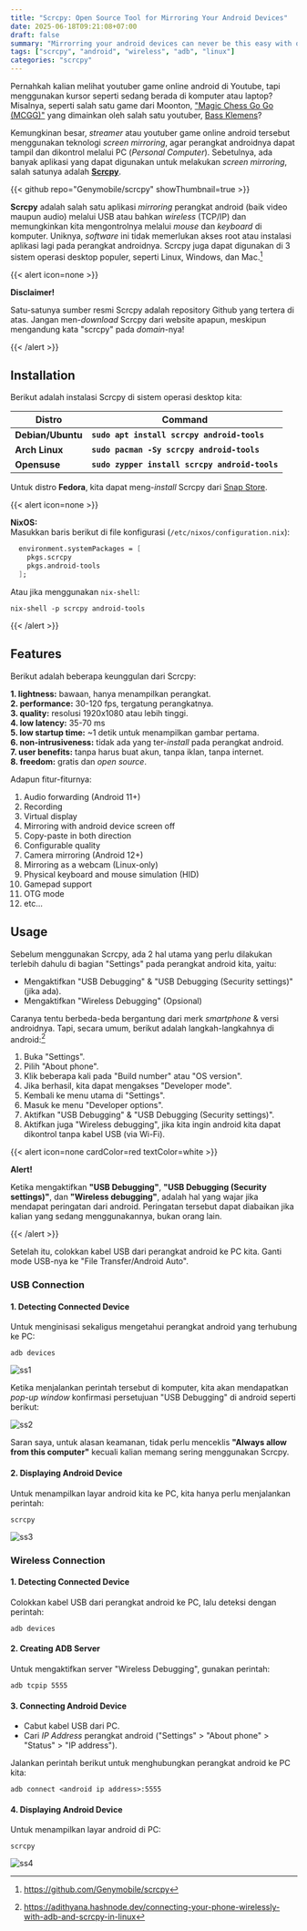 ```yaml
---
title: "Scrcpy: Open Source Tool for Mirroring Your Android Devices"
date: 2025-06-18T09:21:08+07:00
draft: false
summary: "Mirrorring your android devices can never be this easy with open source tool: Scrcpy"
tags: ["scrcpy", "android", "wireless", "adb", "linux"]
categories: "scrcpy"
---
```


Pernahkah kalian melihat youtuber game online android di Youtube, tapi menggunakan kursor seperti sedang berada di komputer atau laptop? Misalnya, seperti salah satu game dari Moonton, ["Magic Chess Go Go (MCGG)"](https://play.mc-gogo.com/) yang dimainkan oleh salah satu youtuber, [Bass Klemens](https://www.youtube.com/@bassklemens)?

Kemungkinan besar, _streamer_ atau youtuber game online android tersebut menggunakan teknologi _screen mirroring_, agar perangkat androidnya dapat tampil dan dikontrol melalui PC (_Personal Computer_). Sebetulnya, ada banyak aplikasi yang dapat digunakan untuk melakukan _screen mirroring_, salah satunya adalah [**Scrcpy**](https://github.com/Genymobile/scrcpy). 

{{< github repo="Genymobile/scrcpy" showThumbnail=true >}}

**Scrcpy** adalah salah satu aplikasi _mirroring_ perangkat android (baik video maupun audio) melalui USB atau bahkan _wireless_ (TCP/IP) dan memungkinkan kita mengontrolnya melalui _mouse_ dan _keyboard_ di komputer. Uniknya, _software_ ini tidak memerlukan akses root atau instalasi aplikasi lagi pada perangkat androidnya. Scrcpy juga dapat digunakan di 3 sistem operasi desktop populer, seperti Linux, Windows, dan Mac.[^1]  

{{< alert icon=none >}}

**Disclaimer!**

Satu-satunya sumber resmi Scrcpy adalah repository Github yang tertera di atas. Jangan men-_download_ Scrcpy dari website apapun, meskipun mengandung kata "scrcpy" pada _domain_-nya!

{{< /alert >}}

## Installation

Berikut adalah instalasi Scrcpy di sistem operasi desktop kita:

|       Distro      |                  Command                                   |
|       ---         |                   ---                                      |
| **Debian/Ubuntu** | **`sudo apt install scrcpy android-tools`**                |
| **Arch Linux**    | **`sudo pacman -Sy scrcpy android-tools`**                 |
| **Opensuse**      | **`sudo zypper install scrcpy android-tools`**             |

Untuk distro **Fedora**, kita dapat meng-_install_ Scrcpy dari [Snap Store](https://snapcraft.io/scrcpy).

{{< alert icon=none >}}

**NixOS:**  
Masukkan baris berikut di file konfigurasi (`/etc/nixos/configuration.nix`):

```nix
  environment.systemPackages = [
    pkgs.scrcpy
    pkgs.android-tools
  ];
```

Atau jika menggunakan `nix-shell`:

```shell
nix-shell -p scrcpy android-tools
```

{{< /alert >}}

## Features

Berikut adalah beberapa keunggulan dari Scrcpy:

**1. lightness:** bawaan, hanya menampilkan perangkat.  
**2. performance:** 30-120 fps, tergatung perangkatnya.  
**3. quality:** resolusi 1920x1080 atau lebih tinggi.  
**4. low latency:** 35-70 ms  
**5. low startup time:** ~1 detik untuk menampilkan gambar pertama.  
**6. non-intrusiveness:** tidak ada yang ter-_install_ pada perangkat android.  
**7. user benefits:** tanpa harus buat akun, tanpa iklan, tanpa internet.  
**8. freedom:** gratis dan _open source_.  

Adapun fitur-fiturnya:

1. Audio forwarding (Android 11+)
2. Recording
3. Virtual display
4. Mirroring with android device screen off
5. Copy-paste in both direction
6. Configurable quality
7. Camera mirroring (Android 12+)
8. Mirroring as a webcam (Linux-only)
9. Physical keyboard and mouse simulation (HID)
10. Gamepad support
11. OTG mode
12. etc...

## Usage

Sebelum menggunakan Scrcpy, ada 2 hal utama yang perlu dilakukan terlebih dahulu di bagian "Settings" pada perangkat android kita, yaitu:
- Mengaktifkan "USB Debugging" & "USB Debugging (Security settings)" (jika ada).
- Mengaktifkan "Wireless Debugging" (Opsional)

Caranya tentu berbeda-beda bergantung dari merk _smartphone_ & versi androidnya. Tapi, secara umum, berikut adalah langkah-langkahnya di android:[^2]

1. Buka "Settings".
2. Pilih "About phone".
3. Klik beberapa kali pada "Build number" atau "OS version".
4. Jika berhasil, kita dapat mengakses "Developer mode".
5. Kembali ke menu utama di "Settings".
6. Masuk ke menu "Developer options".
7. Aktifkan "USB Debugging" & "USB Debugging (Security settings)".
8. Aktifkan juga "Wireless debugging", jika kita ingin android kita dapat dikontrol tanpa kabel USB (via Wi-Fi).

{{< alert icon=none cardColor=red textColor=white >}}

**Alert!**

Ketika mengaktifkan **"USB Debugging"**, **"USB Debugging (Security settings)"**, dan **"Wireless debugging"**, adalah hal yang wajar jika mendapat peringatan dari android. Peringatan tersebut dapat diabaikan jika kalian yang sedang menggunakannya, bukan orang lain.

{{< /alert >}}

Setelah itu, colokkan kabel USB dari perangkat android ke PC kita. Ganti mode USB-nya ke "File Transfer/Android Auto".

### USB Connection

#### 1. Detecting Connected Device

Untuk menginisasi sekaligus mengetahui perangkat android yang terhubung ke PC:

```shell
adb devices
```

![ss1](/scrcpy/ss1.png "adb devices")

Ketika menjalankan perintah tersebut di komputer, kita akan mendapatkan _pop-up window_ konfirmasi persetujuan "USB Debugging" di android seperti berikut:

![ss2](/scrcpy/ss2.png "USB debugging confirmation")

Saran saya, untuk alasan keamanan, tidak perlu menceklis **"Always allow from this computer"** kecuali kalian memang sering menggunakan Scrcpy.

#### 2. Displaying Android Device

Untuk menampilkan layar android kita ke PC, kita hanya perlu menjalankan perintah:

```shell
scrcpy
```

![ss3](/scrcpy/ss3.png "scrcpy via USB")

### Wireless Connection

#### 1. Detecting Connected Device

Colokkan kabel USB dari perangkat android ke PC, lalu deteksi dengan perintah:

```shell
adb devices
```

#### 2. Creating ADB Server

Untuk mengaktifkan server "Wireless Debugging", gunakan perintah:

```shell
adb tcpip 5555
```

#### 3. Connecting Android Device

- Cabut kabel USB dari PC.  
- Cari _IP Address_ perangkat android ("Settings" > "About phone" > "Status" > "IP address").

Jalankan perintah berikut untuk menghubungkan perangkat android ke PC kita:

```shell
adb connect <android ip address>:5555
```

#### 4. Displaying Android Device

Untuk menampilkan layar android di PC:

```shell
scrcpy
```

![ss4](/scrcpy/ss4.png "scrcpy via wireless")



[^1]: https://github.com/Genymobile/scrcpy
[^2]: https://adithyana.hashnode.dev/connecting-your-phone-wirelessly-with-adb-and-scrcpy-in-linux